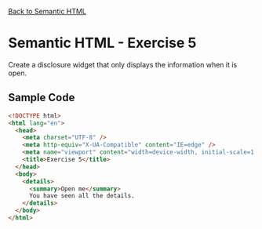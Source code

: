 [Back to Semantic HTML](../../../html/semantic.md)

# Semantic HTML - Exercise 5

Create a disclosure widget that only displays the information when it is open.

## Sample Code

```html
<!DOCTYPE html>
<html lang="en">
  <head>
    <meta charset="UTF-8" />
    <meta http-equiv="X-UA-Compatible" content="IE=edge" />
    <meta name="viewport" content="width=device-width, initial-scale=1.0" />
    <title>Exercise 5</title>
  </head>
  <body>
    <details>
      <summary>Open me</summary>
      You have seen all the details.
    </details>
  </body>
</html>
```
